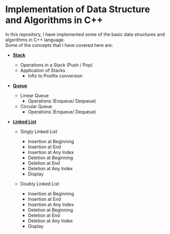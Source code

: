 # **Implementation of Data Structure and Algorithms in C++**

In this repository, I have implemented some of the basic data structures and algorithms in C++ language.  
Some of the concepts that I have covered here are:
* [**Stack**](./Stack/)
     * Operations in a Stack (Push / Pop)
     * Application of Stacks
       * Infix to Postfix conversion

* [**Queue**](./Queue/)
     * Linear Queue
       * Operations (Enqueue/ Dequeue)
     * Circular Queue
       * Operations (Enqueue/ Dequeue)
* [**Linked List**](./LinkedList/)
     * Singly Linked List
       * Insertion at Beginning
       * Insertion at End
       * Insertion at Any Index
       * Deletion at Beginning
       * Deletion at End
       * Deletion at Any Index
       * Display

     * Doubly Linked List
       * Insertion at Beginning
       * Insertion at End
       * Insertion at Any Index
       * Deletion at Beginning
       * Deletion at End
       * Deletion at Any Index
       * Display